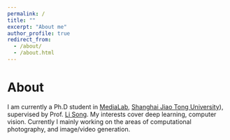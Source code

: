 ```yaml
---
permalink: /
title: ""
excerpt: "About me"
author_profile: true
redirect_from: 
  - /about/
  - /about.html
---
```



About
=====

I am currently a Ph.D student in [MediaLab](https://medialab.sjtu.edu.cn), [Shanghai Jiao Tong University](https://www.sjtu.edu.cn)), supervised by Prof. [Li Song](https://medialab.sjtu.edu.cn/author/li-song/). My interests cover deep learning, computer vision. Currently I mainly working on the areas of computational photography, and image/video generation.
